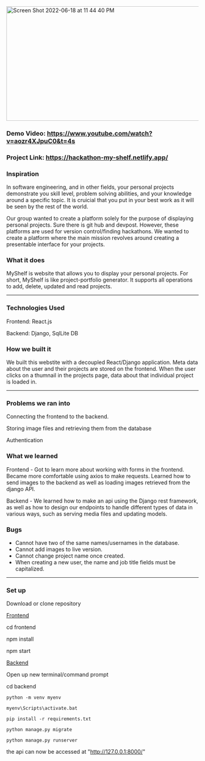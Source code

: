 <img width="700" height="300" alt="Screen Shot 2022-06-18 at 11 44 40 PM" src="https://user-images.githubusercontent.com/68403991/174465150-f4037c2b-b81e-46b4-acc9-fd29efa3e378.png">

### Demo Video: https://www.youtube.com/watch?v=aozr4XJpuC0&t=4s

### Project Link: https://hackathon-my-shelf.netlify.app/

### Inspiration

In software engineering, and in other fields, your personal projects demonstrate you skill level, problem solving abilities, and your knowledge around a specific topic. It is cruicial that you put in your best work as it will be seen by the rest of the world.

Our group wanted to create a platform solely for the purpose of displaying personal projects. Sure there is git hub and devpost. However, these platforms are used for version control/finding hackathons. We wanted to create a platform where the main mission revolves around creating a presentable interface for your projects.

### What it does

MyShelf is website that allows you to display your personal projects. For short, MyShelf is like project-portfolio generator. It supports all operations to add, delete, updated and read projects.

<hr/>

### Technologies Used

Frontend: React.js

Backend: Django, SqlLite DB

### How we built it

We built this webstite with a decoupled React/Django application.
Meta data about the user and their projects are stored on the frontend. When the user clicks on a thumnail in the projects page, data about that individual project is loaded in.

<hr/>

### Problems we ran into

Connecting the frontend to the backend.

Storing image files and retrieving them from the database

Authentication

### What we learned

Frontend - Got to learn more about working with forms in the frontend. Became more comfortable using axios to make requests. Learned how to send images to the backend as well as loading images retrieved from the django API.

Backend - We learned how to make an api using the Django rest framework, as well as how to design our endpoints to handle different types of data in various ways, such as serving media files and updating models.

### Bugs

- Cannot have two of the same names/usernames in the database.
- Cannot add images to live version.
- Cannot change project name once created.
- When creating a new user, the name and job title fields must be capitalized.

<hr/>

### Set up

Download or clone repository

<ins>Frontend</ins>

cd frontend

npm install

npm start

<ins>Backend</ins>

Open up new terminal/command prompt

cd backend

`python -m venv myenv`

`myenv\Scripts\activate.bat`

`pip install -r requirements.txt`

`python manage.py migrate`

`python manage.py runserver`

the api can now be accessed at "http://127.0.0.1:8000/"

